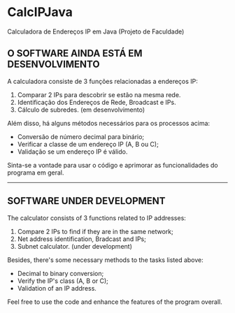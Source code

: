 # CalcIPJava
Calculadora de Endereços IP em Java (Projeto de Faculdade) 

## O SOFTWARE AINDA ESTÁ EM DESENVOLVIMENTO ##

A calculadora consiste de 3 funções relacionadas a endereços IP:
  1) Comparar 2 IPs para descobrir se estão na mesma rede.
  2) Identificação dos Endereços de Rede, Broadcast e IPs.
  3) Cálculo de subredes. (em desenvolvimento)
  
Além disso, há alguns métodos necessários para os processos acima:
  - Conversão de número decimal para binário;
  - Verificar a classe de um endereço IP (A, B ou C);
  - Validação se um endereço IP é válido.
  
Sinta-se a vontade para usar o código e aprimorar as funcionalidades do programa em geral.

--------------------------------------------------------------------------------------

## SOFTWARE UNDER DEVELOPMENT ##

The calculator consists of 3 functions related to IP addresses:
  1) Compare 2 IPs to find if they are in the same network;
  2) Net address identification, Bradcast and IPs;
  3) Subnet calculator. (under development)
  
Besides, there's some necessary methods to the tasks listed above:
  - Decimal to binary conversion;
  - Verify the IP's class (A, B or C);
  - Validation of an IP address.
  
Feel free to use the code and enhance the features of the program overall.
